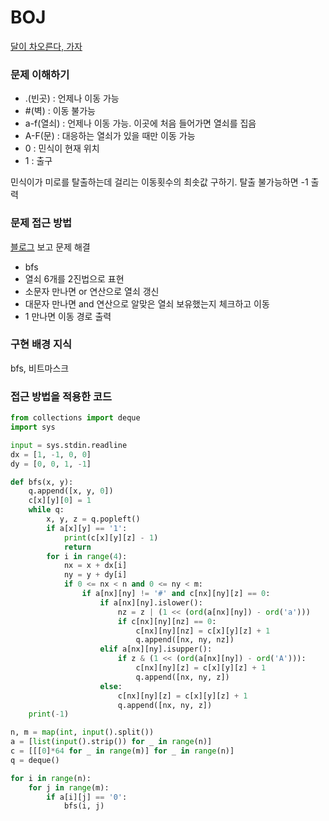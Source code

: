 # BOJ
[달이 차오른다, 가자](https://www.acmicpc.net/problem/1194)

### 문제 이해하기
- .(빈곳) : 언제나 이동 가능
- \#(벽) : 이동 불가능
- a-f(열쇠) : 언제나 이동 가능. 이곳에 처음 들어가면 열쇠를 집음
- A-F(문) : 대응하는 열쇠가 있을 때만 이동 가능
- 0 : 민식이 현재 위치
- 1 : 출구


민식이가 미로를 탈출하는데 걸리는 이동횟수의 최솟값 구하기. 탈출 불가능하면 -1 출력

### 문제 접근 방법
[블로그](https://chldkato.tistory.com/51) 보고 문제 해결
- bfs
- 열쇠 6개를 2진법으로 표현
- 소문자 만나면 or 연산으로 열쇠 갱신
- 대문자 만나면 and 연산으로 알맞은 열쇠 보유했는지 체크하고 이동
- 1 만나면 이동 경로 출력
### 구현 배경 지식
bfs, 비트마스크

### 접근 방법을 적용한 코드
```python
from collections import deque
import sys

input = sys.stdin.readline
dx = [1, -1, 0, 0]
dy = [0, 0, 1, -1]

def bfs(x, y):
    q.append([x, y, 0])
    c[x][y][0] = 1
    while q:
        x, y, z = q.popleft()
        if a[x][y] == '1':
            print(c[x][y][z] - 1)
            return
        for i in range(4):
            nx = x + dx[i]
            ny = y + dy[i]
            if 0 <= nx < n and 0 <= ny < m:
                if a[nx][ny] != '#' and c[nx][ny][z] == 0:
                    if a[nx][ny].islower():
                        nz = z | (1 << (ord(a[nx][ny]) - ord('a')))
                        if c[nx][ny][nz] == 0:
                            c[nx][ny][nz] = c[x][y][z] + 1
                            q.append([nx, ny, nz])
                    elif a[nx][ny].isupper():
                        if z & (1 << (ord(a[nx][ny]) - ord('A'))):
                            c[nx][ny][z] = c[x][y][z] + 1
                            q.append([nx, ny, z])
                    else:
                        c[nx][ny][z] = c[x][y][z] + 1
                        q.append([nx, ny, z])
    print(-1)

n, m = map(int, input().split())
a = [list(input().strip()) for _ in range(n)]
c = [[[0]*64 for _ in range(m)] for _ in range(n)]
q = deque()

for i in range(n):
    for j in range(m):
        if a[i][j] == '0':
            bfs(i, j)
```
